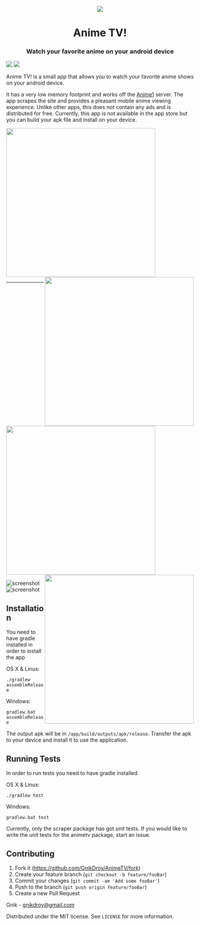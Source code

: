 <p align="center">
    <img src="https://raw.githubusercontent.com/GnikDroy/AnimeTV/master/app/src/main/res/mipmap-xxhdpi/ic_launcher.png">

<h1 align="center">Anime TV!</h1>
    
<h3 align="center"> Watch your favorite anime on your android device </h3>

<img src="https://www.codefactor.io/repository/github/gnikdroy/animetv/badge">&nbsp;<img src="https://img.shields.io/github/license/mashape/apistatus.svg">
</p>


Anime TV! is a small app that allows you to watch your favorite anime shows on your android device.


It has a very low memory footprint and works off the [Anime1](http://www.anime1.com/) server. The app scrapes the site and provides a pleasant
mobile anime viewing experience. Unlike other apps, this does not contain any ads and is distributed for free.
Currently, this app is not available in the app store but you can build your apk file and install on your device. 
 
 
 <img src="https://raw.githubusercontent.com/GnikDroy/AnimeTV/screenshots/screenshots/1.png" width="400">  <img src="https://raw.githubusercontent.com/GnikDroy/AnimeTV/screenshots/screenshots/2.png" width="400" align="right">   
 
 ***
 
 <img src="https://raw.githubusercontent.com/GnikDroy/AnimeTV/screenshots/screenshots/3.png" width="400">   <img src="https://raw.githubusercontent.com/GnikDroy/AnimeTV/screenshots/screenshots/5.png" width="400" align="right">
 
 ![screenshot](https://raw.githubusercontent.com/GnikDroy/AnimeTV/screenshots/screenshots/4.png)
 ![screenshot](https://raw.githubusercontent.com/GnikDroy/AnimeTV/screenshots/screenshots/6.png)

## Installation

You need to have gradle installed in order to install the app

OS X & Linux:

`./gradlew assembleRelease`

Windows:

`gradlew.bat assembleRelease`

The output apk will be in `/app/build/outputs/apk/release`.
Transfer the apk to your device and install it to use the application. 

## Running Tests

In order to run tests you need to have gradle installed.

OS X & Linux:

`./gradlew test`

Windows:

`gradlew.bat test`

Currently, only the scraper package has got unit tests. If you would like to write the unit tests for the animetv package, start an issue.

## Contributing

1. Fork it (<https://github.com/GnikDroy/AnimeTV/fork>)
2. Create your feature branch (`git checkout -b feature/fooBar`)
3. Commit your changes (`git commit -am 'Add some fooBar'`)
4. Push to the branch (`git push origin feature/fooBar`)
5. Create a new Pull Request

Gnik - gnikdroy@gmail.com

Distributed under the MIT license. See ``LICENSE`` for more information.

